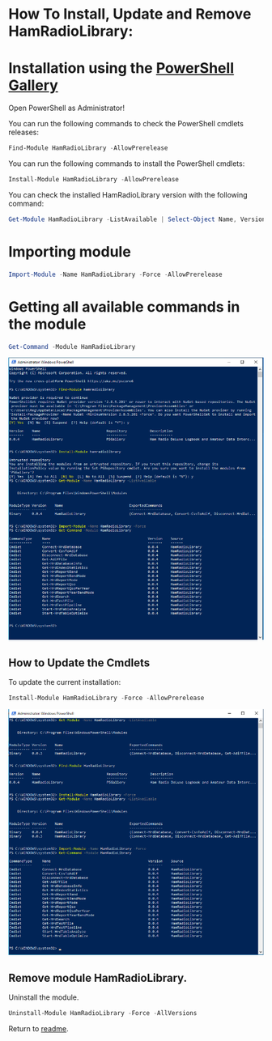 # How To Install, Update and Remove HamRadioLibrary:

 
# Installation using the [PowerShell Gallery](https://www.powershellgallery.com)

Open PowerShell as Administrator!

You can run the following commands to check the PowerShell cmdlets releases:

```PowerShell
Find-Module HamRadioLibrary -AllowPrerelease
```

You can run the following commands to install the PowerShell cmdlets:

```PowerShell
Install-Module HamRadioLibrary -AllowPrerelease
```

You can check the installed HamRadioLibrary version with the following command:

```powershell
Get-Module HamRadioLibrary -ListAvailable | Select-Object Name, Version | Sort-Object Version -Descending
```

# Importing module

```powershell
Import-Module -Name HamRadioLibrary -Force -AllowPrerelease
``` 

# Getting all available commands in the module

```powershell
Get-Command -Module HamRadioLibrary
``` 

![alt text](https://github.com/PA1REG/HamRadioLibrary/blob/Reorganize/Screenshots/Installation.PNG)



## How to Update the Cmdlets 

To update the current installation:

```powershell
Install-Module HamRadioLibrary -Force -AllowPrerelease
``` 

![alt text](https://github.com/PA1REG/HamRadioLibrary/blob/Reorganize/Screenshots/Update.PNG)


## Remove module HamRadioLibrary. 

Uninstall the module.

```powershell
Uninstall-Module HamRadioLibrary -Force -AllVersions
``` 


Return to [readme](../README.md).
